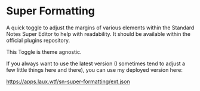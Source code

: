 # Super Formatting

A quick toggle to adjust the margins of various elements within the Standard Notes Super Editor to help with readability. It should be available within the official plugins repository.

This Toggle is theme agnostic.

If you always want to use the latest version (I sometimes tend to adjust a few little things here and there), you can use my deployed version here:

https://apps.laux.wtf/sn-super-formatting/ext.json
